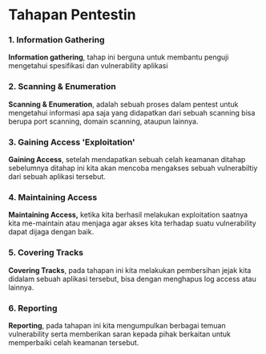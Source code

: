 # Tahapan Pentestin

### 1. Information Gathering

**Information gathering**, tahap ini berguna untuk membantu penguji mengetahui spesifikasi dan vulnerability aplikasi

### 2. Scanning & Enumeration

**Scanning & Enumeration**, adalah sebuah proses dalam pentest untuk mengetahui informasi apa saja yang didapatkan dari sebuah scanning bisa berupa port scanning, domain scanning, ataupun lainnya.

### 3. Gaining Access 'Exploitation'

**Gaining Access**, setelah mendapatkan sebuah celah keamanan ditahap sebelumnya ditahap ini kita akan mencoba mengakses sebuah vulnerabiltiy dari sebuah aplikasi tersebut.

### 4. Maintaining Access

**Maintaining Access,** ketika kita berhasil melakukan exploitation saatnya kita me-maintain atau menjaga agar akses kita terhadap suatu vulnerability dapat dijaga dengan baik.

### 5. Covering Tracks

**Covering Tracks**, pada tahapan ini kita melakukan pembersihan jejak kita didalam sebuah aplikasi tersebut, bisa dengan menghapus log access atau lainnya.

### **6. Reporting**

**Reporting**, pada tahapan ini kita mengumpulkan berbagai temuan vulnerability serta memberikan saran kepada pihak berkaitan untuk memperbaiki celah keamanan tersebut.

